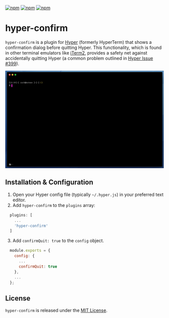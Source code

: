 [![npm](https://img.shields.io/npm/v/hyper-confirm.svg)]() [![npm](https://img.shields.io/npm/dt/hyper-confirm.svg)]() [![npm](https://img.shields.io/npm/l/hyper-confirm.svg)]()

# hyper-confirm

`hyper-confirm` is a plugin for [Hyper](https://hyper.is/) (formerly HyperTerm) that shows a confirmation dialog before quitting Hyper. This functionality, which is found in other terminal emulators like [iTerm2](https://www.iterm2.com/), provides a safety net against accidentally quitting Hyper (a common problem outlined in [Hyper Issue #399](https://github.com/zeit/hyper/issues/399)).

![](.github/demo.gif)

## Installation & Configuration

1. Open your Hyper config file (typically `~/.hyper.js`) in your preferred text editor.
2. Add `hyper-confirm` to the `plugins` array:
  ```javascript
    plugins: [
      ...
      'hyper-confirm'
    ]
  ```
3. Add `confirmQuit: true` to the `config` object.
  ```javascript
    module.exports = {
      config: {
        ...
        confirmQuit: true
      },
      ...
    };
  ```

## License

`hyper-confirm` is released under the [MIT License](LICENSE.md).
